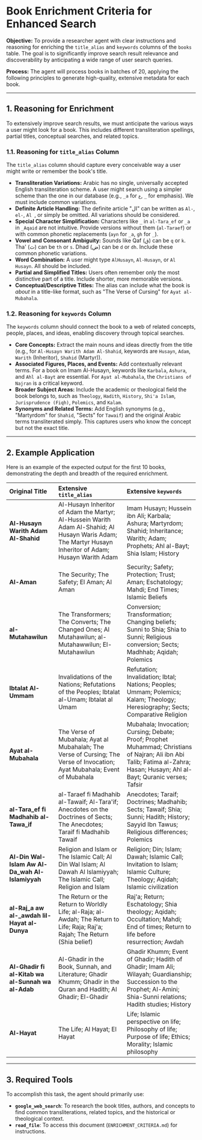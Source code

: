 
# Book Enrichment Criteria for Enhanced Search

**Objective:** To provide a researcher agent with clear instructions and reasoning for enriching the `title_alias` and `keywords` columns of the `books` table. The goal is to significantly improve search result relevance and discoverability by anticipating a wide range of user search queries.

**Process:** The agent will process books in batches of 20, applying the following principles to generate high-quality, extensive metadata for each book.

---

## 1. Reasoning for Enrichment

To extensively improve search results, we must anticipate the various ways a user might look for a book. This includes different transliteration spellings, partial titles, conceptual searches, and related topics.

### 1.1. Reasoning for `title_alias` Column

The `title_alias` column should capture every conceivable way a user might write or remember the book's title.

- **Transliteration Variations:** Arabic has no single, universally accepted English transliteration scheme. A user might search using a simpler scheme than the one in our database (e.g., `_a` for `ع`, `_` for emphasis). We must include common variations.
- **Definite Article Handling:** The definite article "ال" can be written as `Al-`, `el-`, `Al `, or simply be omitted. All variations should be considered.
- **Special Character Simplification:** Characters like `_` in `al-Tara_ef` or `_a` in `_Aqaid` are not intuitive. Provide versions without them (`al-Taraef`) or with common phonetic replacements (`ayn` for `_a`, `gh` for `_`).
- **Vowel and Consonant Ambiguity:** Sounds like Qaf (ق) can be `q` or `k`. Tha' (ث) can be `th` or `s`. Dhad (ض) can be `d` or `dh`. Include these common phonetic variations.
- **Word Combination:** A user might type `AlHusayn`, `Al-Husayn`, or `Al Husayn`. All should be included.
- **Partial and Simplified Titles:** Users often remember only the most distinctive part of a title. Include shorter, more memorable versions.
- **Conceptual/Descriptive Titles:** The alias can include what the book is *about* in a title-like format, such as "The Verse of Cursing" for `Ayat al-Mubahala`.

### 1.2. Reasoning for `keywords` Column

The `keywords` column should connect the book to a web of related concepts, people, places, and ideas, enabling discovery through topical searches.

- **Core Concepts:** Extract the main nouns and ideas directly from the title (e.g., for `Al-Husayn Warith Adam Al-Shahid`, keywords are `Husayn`, `Adam`, `Warith` (Inheritor), `Shahid` (Martyr)).
- **Associated Figures, Places, and Events:** Add contextually relevant terms. For a book on Imam Al-Husayn, keywords like `Karbala`, `Ashura`, and `Ahl al-Bayt` are essential. For `Ayat al-Mubahala`, the `Christians of Najran` is a critical keyword.
- **Broader Subject Areas:** Include the academic or theological field the book belongs to, such as `Theology`, `Hadith`, `History`, `Shi'a Islam`, `Jurisprudence (Fiqh)`, `Polemics`, and `Kalam`.
- **Synonyms and Related Terms:** Add English synonyms (e.g., "Martyrdom" for `Shahid`, "Sects" for `Tawaif`) and the original Arabic terms transliterated simply. This captures users who know the concept but not the exact title.

---

## 2. Example Application

Here is an example of the expected output for the first 10 books, demonstrating the depth and breadth of the required enrichment.

| Original Title | Extensive `title_alias` | Extensive `keywords` |
| :--- | :--- | :--- |
| **Al-Husayn Warith Adam Al-Shahid** | Al-Husayn Inheritor of Adam the Martyr; Al-Hussein Warith Adam Al-Shahid; Al Husayn Waris Adam; The Martyr Husayn Inheritor of Adam; Husayn Warith Adam | Imam Husayn; Hussein ibn Ali; Karbala; Ashura; Martyrdom; Shahid; Inheritance; Warith; Adam; Prophets; Ahl al-Bayt; Shia Islam; History |
| **Al-Aman** | The Security; The Safety; El Aman; Al Aman | Security; Safety; Protection; Trust; Aman; Eschatology; Mahdi; End Times; Islamic Beliefs |
| **al-Mutahawilun** | The Transformers; The Converts; The Changed Ones; Al Mutahawilun; al-Mutahawwilun; El-Mutahawilun | Conversion; Transformation; Changing beliefs; Sunni to Shia; Shia to Sunni; Religious conversion; Sects; Madhhab; Aqidah; Polemics |
| **Ibtalat Al-Ummam** | Invalidations of the Nations; Refutations of the Peoples; Ibtalat al-Umam; Ibtalat al Umam | Refutation; Invalidation; Ibtal; Nations; Peoples; Ummam; Polemics; Kalam; Theology; Heresiography; Sects; Comparative Religion |
| **Ayat al-Mubahala** | The Verse of Mubahala; Ayat al Mubahalah; The Verse of Cursing; The Verse of Invocation; Ayat Mubahala; Event of Mubahala | Mubahala; Invocation; Cursing; Debate; Proof; Prophet Muhammad; Christians of Najran; Ali ibn Abi Talib; Fatima al-Zahra; Hasan; Husayn; Ahl al-Bayt; Quranic verses; Tafsir |
| **al-Tara_ef fi Madhahib al-Tawa_if** | al-Taraef fi Madhahib al-Tawaif; Al-Tara'if; Anecdotes on the Doctrines of Sects; The Anecdotes; Taraif fi Madhahib Tawaif | Anecdotes; Taraif; Doctrines; Madhahib; Sects; Tawaif; Shia; Sunni; Hadith; History; Sayyid Ibn Tawus; Religious differences; Polemics |
| **Al-Din Wal-Islam Aw Al-Da_wah Al-Islamiyyah** | Religion and Islam or The Islamic Call; Al Din Wal Islam; Al Dawah Al Islamiyyah; The Islamic Call; Religion and Islam | Religion; Din; Islam; Dawah; Islamic Call; Invitation to Islam; Islamic Culture; Theology; Aqidah; Islamic civilization |
| **al-Raj_a aw al-_awdah lil-Hayat al-Dunya** | The Return or the Return to Worldly Life; al-Raja; al-Awdah; The Return to Life; Raja; Raj'a; Rajah; The Return (Shia belief) | Raj'a; Return; Eschatology; Shia theology; Aqidah; Occultation; Mahdi; End of times; Return to life before resurrection; Awdah |
| **Al-Ghadir fi al-Kitab wa al-Sunnah wa al-Adab** | Al-Ghadir in the Book, Sunnah, and Literature; Ghadir Khumm; Ghadir in the Quran and Hadith; Al Ghadir; El-Ghadir | Ghadir Khumm; Event of Ghadir; Hadith of Ghadir; Imam Ali; Wilayah; Guardianship; Succession to the Prophet; Al-Amini; Shia-Sunni relations; Hadith studies; History |
| **Al-Hayat** | The Life; Al Hayat; El Hayat | Life; Islamic perspective on life; Philosophy of life; Purpose of life; Ethics; Morality; Islamic philosophy |

---

## 3. Required Tools

To accomplish this task, the agent should primarily use:

- **`google_web_search`**: To research the book titles, authors, and concepts to find common transliterations, related topics, and the historical or theological context.
- **`read_file`**: To access this document (`ENRICHMENT_CRITERIA.md`) for instructions.
